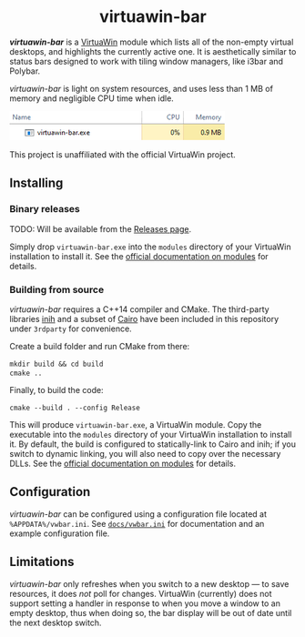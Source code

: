 <h1 align="center">virtuawin-bar</h1>

_**virtuawin-bar**_ is a [VirtuaWin](https://virtuawin.sourceforge.io/) module
which lists all of the non-empty virtual desktops, and highlights the currently
active one.  It is aesthetically similar to status bars designed to work with
tiling window managers, like i3bar and Polybar.

*virtuawin-bar* is light on system resources, and uses less than 1 MB of memory
and negligible CPU time when idle.

![](docs/bar_taskmgr.png)

This project is unaffiliated with the official VirtuaWin project.


Installing
----------

### Binary releases

TODO: Will be available from the [Releases
page](https://github.com/enjmiah/virtuawin-bar/releases).

Simply drop `virtuawin-bar.exe` into the `modules` directory of your VirtuaWin
installation to install it.  See the [official documentation on
modules][vwmodules] for details.


### Building from source

*virtuawin-bar* requires a C++14 compiler and CMake.  The third-party libraries
[inih](https://github.com/benhoyt/inih) and a subset of [Cairo][cairo] have been
included in this repository under `3rdparty` for convenience.

Create a build folder and run CMake from there:

    mkdir build && cd build
    cmake ..

Finally, to build the code:

    cmake --build . --config Release

This will produce `virtuawin-bar.exe`, a VirtuaWin module. Copy the executable
into the `modules` directory of your VirtuaWin installation to install it. By
default, the build is configured to statically-link to Cairo and inih; if you
switch to dynamic linking, you will also need to copy over the necessary DLLs.
See the [official documentation on modules][vwmodules] for details.

[cairo]: https://www.cairographics.org/
[vwmodules]: https://virtuawin.sourceforge.io/?page_id=50


Configuration
-------------

*virtuawin-bar* can be configured using a configuration file located at
`%APPDATA%/vwbar.ini`.  See [`docs/vwbar.ini`](docs/vwbar.ini) for documentation
and an example configuration file.


Limitations
-----------

*virtuawin-bar* only refreshes when you switch to a new desktop — to save
resources, it does *not* poll for changes.  VirtuaWin (currently) does not
support setting a handler in response to when you move a window to an empty
desktop, thus when doing so, the bar display will be out of date until the next
desktop switch.
